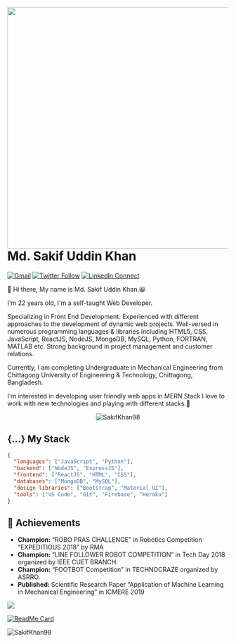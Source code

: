 <a target="_blank" href="https://www.sakifkhan.xyz/"><img width="550" align="right" src="https://i.imgur.com/kuULyJ8.png"></a>

# Md. Sakif Uddin Khan

[![Gmail](https://img.shields.io/badge/%20-Send%20Mail-black?color=14171A&labelColor=ef5350&logo=gmail&logoColor=ffffff)](mailto:sakifkhan98@gmail.com)
[![Twitter Follow](https://img.shields.io/badge/dynamic/json.svg?color=14171A&labelColor=37474f&logo=twitter&logoColor=4fc3f7&label=&query=%24[0].followers_count&url=https%3A%2F%2Fcdn.syndication.twimg.com%2Fwidgets%2Ffollowbutton%2Finfo.json%3Fscreen_names%3Dharunurrashid97&suffix=%20Followers)](https://twitter.com/sakif_khan)
[![LinkedIn Connect](https://img.shields.io/badge/%20-Connect-black?color=14171A&labelColor=212121&logo=linkedin&logoColor=ffffff)](https://www.linkedin.com/in/sakifkhan/)


:wave: Hi there, My name is Md. Sakif Uddin Khan.😀

I'm 22 years old, I'm a self-taught Web Developer.

Specializing in Front End Development. Experienced with different approaches to the development of dynamic web projects. Well-versed in numerous programming languages & libraries including HTML5, CSS, JavaScript, ReactJS, NodeJS, MongoDB, MySQL, Python, FORTRAN, MATLAB etc. Strong background in project management and customer relations.

Currently, I am completing Undergraduate in Mechanical Engineering from Chittagong University of Engineering & Technology, Chittagong, Bangladesh.

I'm interested in developing user friendly web apps in MERN Stack
I love to work with new technologies and playing with different stacks.🤖

<p align="center"> <img src="https://komarev.com/ghpvc/?username=SakifKhan98" alt="SakifKhan98" /></p>

## {...} My Stack

```json
{
  "languages": ["JavaScript", "Python"],
  "backend": ["NodeJS", "ExpressJS"],
  "frontend": ["ReactJS", "HTML", "CSS"],
  "databases": ["MongoDB", "MySQL"],
  "design libraries": ["Bootstrap", "Material UI"],
  "tools": ["VS Code", "Git", "Firebase", "Heroku"]
}
```

## :tada: Achievements

<ul>
  <li>
     <b>Champion: </b> “ROBO PRAS CHALLENGE” in Robotics Competition “EXPEDITIOUS 2018” by RMA
   </li>
  <li>
     <b>Champion: </b> “LINE FOLLOWER ROBOT COMPETITION” in Tech Day 2018 organized by IEEE CUET BRANCH.
   </li> 
   <li>
     <b>Champion: </b> “FOOTBOT Competition” in TECHNOCRAZE organized by ASRRO.
   </li>
   <li>
     <b>Published: </b> Scientific Research Paper “Application of Machine Learning in Mechanical Engineering” in ICMERE 2019
   </li>

</ul>

<p align="left">
  <a href="https://github.com/harunurrashid97"> <img align="center" src="https://github-readme-stats.anuraghazra1.vercel.app/api/top-langs/?username=SakifKhan98&layout=compact&theme=radical" />
</a>
</p>

[![ReadMe Card](https://github-readme-stats.vercel.app/api/pin/?username=SakifKhan98&align=center&theme=radical&repo=creative-agency-client&show_owner=true)](https://github.com/SakifKhan98/creative-agency-client)

<p align="left"> <img src="https://github-readme-stats.vercel.app/api?username=SakifKhan98&theme=synthwave&show_icons=true" alt="SakifKhan98" /> </h1>

